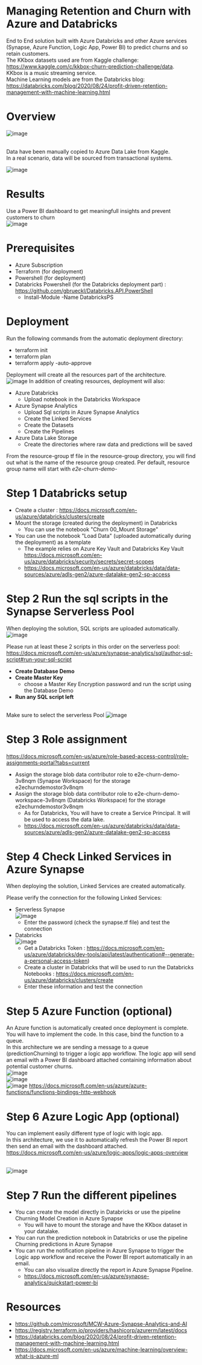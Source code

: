 # Managing Retention and Churn with Azure and Databricks
End to End solution built with Azure Databricks and other Azure services (Synapse, Azure Function, Logic App, Power BI) to predict churns and so retain customers.
<br>The KKbox datasets used are from Kaggle challenge: https://www.kaggle.com/c/kkbox-churn-prediction-challenge/data. 
<br>KKbox is a music streaming service.
<br> Machine Learning models are from the Databricks blog: https://databricks.com/blog/2020/08/24/profit-driven-retention-management-with-machine-learning.html

# Overview

![image](https://user-images.githubusercontent.com/49620357/120338689-78bc9180-c2c2-11eb-9c02-8e2010d44067.png)

<br>Data have been manually copied to Azure Data Lake from Kaggle.
<br>In a real scenario, data will be sourced from transactional systems.

![image](https://user-images.githubusercontent.com/49620357/120373222-15dcf180-c2e6-11eb-9467-83859f73b099.png)

# Results

Use a Power BI dashboard to get meaningfull insights and prevent customers to churn
<br>![image](https://user-images.githubusercontent.com/49620357/120370860-19bb4480-c2e3-11eb-927f-324c99a7f3bc.png)




# Prerequisites

* Azure Subscription
* Terraform (for deployment)
* Powershell (for deployment)
* Databricks Powershell (for the Databricks deployment part) : https://github.com/gbrueckl/Databricks.API.PowerShell
  * Install-Module -Name DatabricksPS

# Deployment
Run the following commands from the automatic deployment directory:
* terraform init
* terraform plan
* terraform apply -auto-approve

Deployment will create all the resources part of the architecture.
<br>![image](https://user-images.githubusercontent.com/49620357/120354216-42860e80-c2d0-11eb-9723-1b376ad7813f.png)
In addition of creating resources, deployment will also:
* Azure Databricks
  * Upload notebook in the Databricks Workspace
* Azure Synapse Analytics
  * Upload Sql scripts in Azure Synapse Analytics
  * Create the Linked Services
  * Create the Datasets
  * Create the Pipelines
* Azure Data Lake Storage
  * Create the directories where raw data and predictions will be saved

From the resource-group tf file in the resource-group directory, you will find out what is the name of the resource group created.
Per default, resource group name will start with *e2e-churn-demo-*

# Step 1 Databricks setup

* Create a cluster : https://docs.microsoft.com/en-us/azure/databricks/clusters/create
* Mount the storage (created during the deployment) in Databricks
  * You can use the notebook "Churn 00_Mount Storage"
* You can use the notebook "Load Data" (uploaded automatically during the deployment) as a template
  * The example relies on Azure Key Vault and Databricks Key Vault https://docs.microsoft.com/en-us/azure/databricks/security/secrets/secret-scopes
  * https://docs.microsoft.com/en-us/azure/databricks/data/data-sources/azure/adls-gen2/azure-datalake-gen2-sp-access

# Step 2 Run the sql scripts in the Synapse Serverless Pool

When deploying the solution, SQL scripts are uploaded automatically.
<br>![image](https://user-images.githubusercontent.com/49620357/120351541-f934bf80-c2cd-11eb-992c-c57da656986c.png)

Please run at least these 2 scripts in this order on the serverless pool:
<br>https://docs.microsoft.com/en-us/azure/synapse-analytics/sql/author-sql-script#run-your-sql-script
* **Create Database Demo** 
* **Create Master Key**
  * choose a Master Key Encryption password and run the script using the Database Demo
* **Run any SQL script left**

<br> Make sure to select the serverless Pool
![image](https://user-images.githubusercontent.com/49620357/120357236-3780ad80-c2d3-11eb-9786-32cf433585ad.png)

# Step 3 Role assignment
https://docs.microsoft.com/en-us/azure/role-based-access-control/role-assignments-portal?tabs=current
 * Assign the storage blob data contributor role to e2e-churn-demo-3v8nqm (Synapse Workspace) for the storage e2echurndemostor3v8nqm
 * Assign the storage blob data contributor role to e2e-churn-demo-workspace-3v8nqm (Databricks Workspace) for the storage e2echurndemostor3v8nqm
   * As for Databricks, You will have to create a Service Principal. It will be used to access the data lake.
   * https://docs.microsoft.com/en-us/azure/databricks/data/data-sources/azure/adls-gen2/azure-datalake-gen2-sp-access

# Step 4 Check Linked Services in Azure Synapse

When deploying the solution, Linked Services are created automatically.

Please verify the connection for the following Linked Services:
* Serverless Synapse
<br>![image](https://user-images.githubusercontent.com/49620357/120358780-e2de3200-c2d4-11eb-8f1a-bb14c26e2521.png)
  * Enter the password (check the synapse.tf file) and test the connection
* Databricks
<br>![image](https://user-images.githubusercontent.com/49620357/120366737-02c62380-c2de-11eb-9172-1df42abf8d97.png)
  * Get a Databricks Token : https://docs.microsoft.com/en-us/azure/databricks/dev-tools/api/latest/authentication#--generate-a-personal-access-token)
  * Create a cluster in Databricks that will be used to run the Databricks Notebooks : https://docs.microsoft.com/en-us/azure/databricks/clusters/create
  * Enter these information and test the connection

# Step 5 Azure Function (optional)
An Azure function is automatically created once deployment is complete.
<br>You will have to implement the code. In this case, bind the function to a queue.
<br> In this architecture we are sending a message to a queue (predictionChurning) to trigger a logic app workflow. The logic app will send an email with a Power BI dashboard attached containing information about potential customer churns.
<br>![image](https://user-images.githubusercontent.com/49620357/120370197-4753be00-c2e2-11eb-85e1-d9719aad8d9c.png)
<br>![image](https://user-images.githubusercontent.com/49620357/120370393-897cff80-c2e2-11eb-99d2-be537d5262b4.png)
<br>![image](https://user-images.githubusercontent.com/49620357/120368892-9862b280-c2e0-11eb-9ba4-68835aaa7732.png)
https://docs.microsoft.com/en-us/azure/azure-functions/functions-bindings-http-webhook

# Step 6 Azure Logic App (optional)

You can implement easily different type of logic with logic app.
<br>In this architecture, we use it to automatically refresh the Power BI report then send an email with the dashboard attached.
<br>https://docs.microsoft.com/en-us/azure/logic-apps/logic-apps-overview

<br>![image](https://user-images.githubusercontent.com/49620357/120371732-386e0b00-c2e4-11eb-8e91-97ddeebc6261.png)

# Step 7 Run the different pipelines
* You can create the model directly in Databricks or use the pipeline Churning Model Creation in Azure Synapse
  * You will have to mount the storage and have the KKbox dataset in your datalake.
* You can run the prediction notebook in Databricks or use the pipeline Churning predictions in Azure Synapse
* You can run the notification pipeline in Azure Synapse to trigger the Logic app workflow and receive the Power BI report automatically in an email.
  * You can also visualize directly the report in Azure Synapse Pipeline.
  * https://docs.microsoft.com/en-us/azure/synapse-analytics/quickstart-power-bi 


# Resources

* https://github.com/microsoft/MCW-Azure-Synapse-Analytics-and-AI
* https://registry.terraform.io/providers/hashicorp/azurerm/latest/docs
* https://databricks.com/blog/2020/08/24/profit-driven-retention-management-with-machine-learning.html
* https://docs.microsoft.com/en-us/azure/machine-learning/overview-what-is-azure-ml





